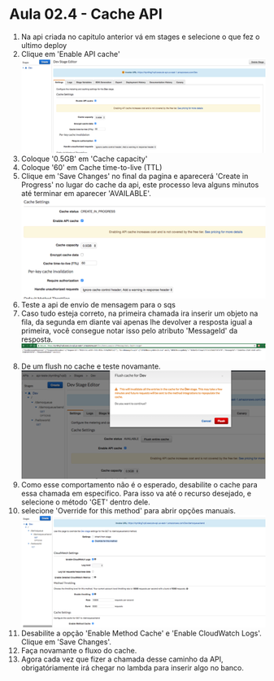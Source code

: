 # Aula 02.4 - Cache API


1. Na api criada no capitulo anterior vá em stages e selecione o que fez o ultimo deploy
2. Clique em 'Enable API cache'
![img/cache-api-01.png](img/cache-api-01.png)
3. Coloque '0.5GB' em 'Cache capacity'
4. Coloque '60' em Cache time-to-live (TTL)
5. Clique em 'Save Changes' no final da pagina e aparecerá 'Create in Progress' no lugar do cache da api, este processo leva alguns minutos até terminar em aparecer 'AVAILABLE'.
![img/cache-api-02.pngapi](img/cache-api-02.png)
6. Teste a api de envio de mensagem para o sqs
7. Caso tudo esteja correto, na primeira chamada ira inserir um objeto na fila, da segunda em diante vai apenas lhe devolver a resposta igual a primeira, você consegue notar isso pelo atributo 'MessageId' da resposta.
![img/cache-api-03.png](img/cache-api-03.png)
8. De um flush no cache e teste novamante.
![img/cache-api-04.png](img/cache-api-04.png)
9. Como esse comportamento não é o esperado, desabilite o cache para essa chamada em especifico. Para isso va até o recurso desejado, e selecione o método 'GET' dentro dele.
10. selecione 'Override for this method' para abrir opções manuais.
![img/cache-api-05.png](img/cache-api-05.png)
11. Desabilite a opção 'Enable Method Cache' e 'Enable CloudWatch Logs'. Clique em 'Save Changes'.
12. Faça novamante o fluxo do cache.
13. Agora cada vez que fizer a chamada desse caminho da API, obrigatóriamente irá chegar no lambda para inserir algo no banco.

